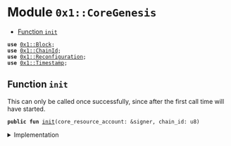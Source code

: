 
<a name="0x1_CoreGenesis"></a>

# Module `0x1::CoreGenesis`



-  [Function `init`](#0x1_CoreGenesis_init)


<pre><code><b>use</b> <a href="Block.md#0x1_Block">0x1::Block</a>;
<b>use</b> <a href="ChainId.md#0x1_ChainId">0x1::ChainId</a>;
<b>use</b> <a href="Reconfiguration.md#0x1_Reconfiguration">0x1::Reconfiguration</a>;
<b>use</b> <a href="Timestamp.md#0x1_Timestamp">0x1::Timestamp</a>;
</code></pre>



<a name="0x1_CoreGenesis_init"></a>

## Function `init`

This can only be called once successfully, since after the first call time will have started.


<pre><code><b>public</b> <b>fun</b> <a href="CoreGenesis.md#0x1_CoreGenesis_init">init</a>(core_resource_account: &signer, chain_id: u8)
</code></pre>



<details>
<summary>Implementation</summary>


<pre><code><b>public</b> <b>fun</b> <a href="CoreGenesis.md#0x1_CoreGenesis_init">init</a>(core_resource_account: &signer, chain_id: u8) {
    <a href="ChainId.md#0x1_ChainId_initialize">ChainId::initialize</a>(core_resource_account, chain_id);
    <a href="Reconfiguration.md#0x1_Reconfiguration_initialize">Reconfiguration::initialize</a>(core_resource_account);
    <a href="Block.md#0x1_Block_initialize_block_metadata">Block::initialize_block_metadata</a>(core_resource_account);
    <a href="Timestamp.md#0x1_Timestamp_set_time_has_started">Timestamp::set_time_has_started</a>(core_resource_account);
}
</code></pre>



</details>


[//]: # ("File containing references which can be used from documentation")
[ACCESS_CONTROL]: https://github.com/diem/dip/blob/main/dips/dip-2.md
[ROLE]: https://github.com/diem/dip/blob/main/dips/dip-2.md#roles
[PERMISSION]: https://github.com/diem/dip/blob/main/dips/dip-2.md#permissions

